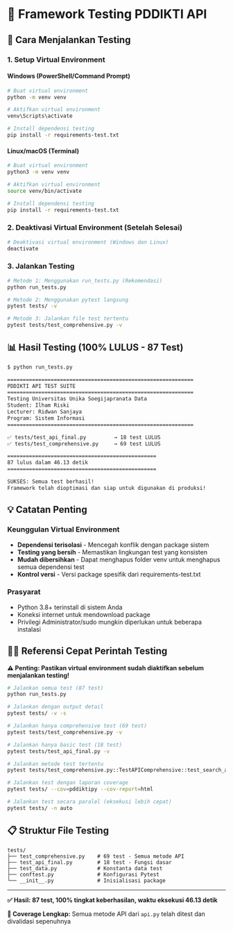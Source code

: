# 🧪 Framework Testing PDDIKTI API

## 🚀 Cara Menjalankan Testing

### 1. Setup Virtual Environment

#### Windows (PowerShell/Command Prompt)
```bash
# Buat virtual environment
python -m venv venv

# Aktifkan virtual environment
venv\Scripts\activate

# Install dependensi testing
pip install -r requirements-test.txt
```

#### Linux/macOS (Terminal)
```bash
# Buat virtual environment
python3 -m venv venv

# Aktifkan virtual environment
source venv/bin/activate

# Install dependensi testing
pip install -r requirements-test.txt
```

### 2. Deaktivasi Virtual Environment (Setelah Selesai)
```bash
# Deaktivasi virtual environment (Windows dan Linux)
deactivate
```

### 3. Jalankan Testing
```bash
# Metode 1: Menggunakan run_tests.py (Rekomendasi)
python run_tests.py

# Metode 2: Menggunakan pytest langsung  
pytest tests/ -v

# Metode 3: Jalankan file test tertentu
pytest tests/test_comprehensive.py -v
```

## 📊 Hasil Testing (100% LULUS - 87 Test)

```bash
$ python run_tests.py

============================================================
PDDIKTI API TEST SUITE
============================================================
Testing Universitas Unika Soegijapranata Data
Student: Ilham Riski
Lecturer: Ridwan Sanjaya
Program: Sistem Informasi
============================================================

✅ tests/test_api_final.py         → 18 test LULUS
✅ tests/test_comprehensive.py     → 69 test LULUS  

================================================
87 lulus dalam 46.13 detik
================================================

SUKSES: Semua test berhasil!
Framework telah dioptimasi dan siap untuk digunakan di produksi!
```

## 💡 Catatan Penting

### Keunggulan Virtual Environment
- **Dependensi terisolasi** - Mencegah konflik dengan package sistem
- **Testing yang bersih** - Memastikan lingkungan test yang konsisten
- **Mudah dibersihkan** - Dapat menghapus folder venv untuk menghapus semua dependensi test
- **Kontrol versi** - Versi package spesifik dari requirements-test.txt

### Prasyarat
- Python 3.8+ terinstall di sistem Anda
- Koneksi internet untuk mendownload package
- Privilegi Administrator/sudo mungkin diperlukan untuk beberapa instalasi

## 🏃‍♂️ Referensi Cepat Perintah Testing

**⚠️ Penting: Pastikan virtual environment sudah diaktifkan sebelum menjalankan testing!**

```bash
# Jalankan semua test (87 test)
python run_tests.py

# Jalankan dengan output detail
pytest tests/ -v -s

# Jalankan hanya comprehensive test (69 test)
pytest tests/test_comprehensive.py -v

# Jalankan hanya basic test (18 test)  
pytest tests/test_api_final.py -v

# Jalankan metode test tertentu
pytest tests/test_comprehensive.py::TestAPIComprehensive::test_search_all_method -v

# Jalankan test dengan laporan coverage
pytest tests/ --cov=pddiktipy --cov-report=html

# Jalankan test secara paralel (eksekusi lebih cepat)
pytest tests/ -n auto
```

## 📋 Struktur File Testing

```
tests/
├── test_comprehensive.py    # 69 test - Semua metode API
├── test_api_final.py        # 18 test - Fungsi dasar  
├── test_data.py             # Konstanta data test
├── conftest.py              # Konfigurasi Pytest
└── __init__.py              # Inisialisasi package
```

---

**✅ Hasil: 87 test, 100% tingkat keberhasilan, waktu eksekusi 46.13 detik**

**🎯 Coverage Lengkap:** Semua metode API dari `api.py` telah ditest dan divalidasi sepenuhnya
